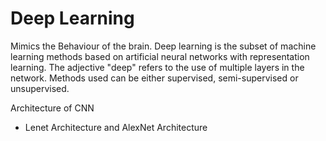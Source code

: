 # Deep Learning 
Mimics the Behaviour of the brain.
Deep learning is the subset of machine learning methods based on artificial neural networks with representation learning. The adjective "deep" refers to the use of multiple layers in the network. Methods used can be either supervised, semi-supervised or unsupervised.

Architecture of CNN
- Lenet Architecture and AlexNet Architecture 